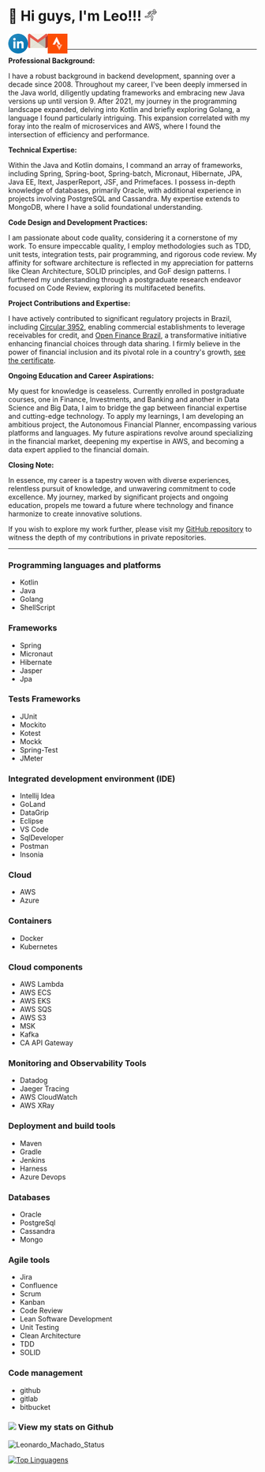 # 👋 Hi guys, I'm Leo!!! <img src="icon/running-run-svgrepo-com.svg" width="24px">

<a target="_blank" href="https://www.linkedin.com/in/leomachadop/?locale=en_US">
  <img align="left" alt="LinkdeIN" width="40px" src="icon/linkedin-icon.svg" />
</a>
<a target="_blank" href="mailto:leo.machadop@gmail.com">
  <img align="left" alt="Gmail" width="40px" src="icon/gmail-icon.svg" />
</a>
<a target="_blank" href="https://www.strava.com/athletes/leomachadop">
  <img align="left" alt="Facebook" width="40px" src="icon/strava-2.svg" />
</a>
<br>

---- 
**Professional Background:**

I have a robust background in backend development, spanning over a decade since 2008. Throughout my career, I've been deeply immersed in the Java world, diligently updating frameworks and embracing new Java versions up until version 9. After 2021, my journey in the programming landscape expanded, delving into Kotlin and briefly exploring Golang, a language I found particularly intriguing. This expansion correlated with my foray into the realm of microservices and AWS, where I found the intersection of efficiency and performance.

**Technical Expertise:**

Within the Java and Kotlin domains, I command an array of frameworks, including Spring, Spring-boot, Spring-batch, Micronaut, Hibernate, JPA, Java EE, Itext, JasperReport, JSF, and Primefaces. I possess in-depth knowledge of databases, primarily Oracle, with additional experience in projects involving PostgreSQL and Cassandra. My expertise extends to MongoDB, where I have a solid foundational understanding.

**Code Design and Development Practices:**

I am passionate about code quality, considering it a cornerstone of my work. To ensure impeccable quality, I employ methodologies such as TDD, unit tests, integration tests, pair programming, and rigorous code review. My affinity for software architecture is reflected in my appreciation for patterns like Clean Architecture, SOLID principles, and GoF design patterns.
I furthered my understanding through a postgraduate research endeavor focused on Code Review, exploring its multifaceted benefits.

**Project Contributions and Expertise:**

I have actively contributed to significant regulatory projects in Brazil, including <a href="https://www.bcb.gov.br/estabilidadefinanceira/exibenormativo?tipo=Circular&numero=3952">Circular 3952</a>, enabling commercial establishments to leverage receivables for credit, and <a href="https://openbankingbrasil.org.br/?cookie=true">Open Finance Brazil</a>, a transformative initiative enhancing financial choices through data sharing. I firmly believe in the power of financial inclusion and its pivotal role in a country's growth, <a href="https://github.com/leomachadop/leomachadop/blob/main/certificates/open-finance-certificate.png">see the certificate</a>.

**Ongoing Education and Career Aspirations:**

My quest for knowledge is ceaseless. Currently enrolled in postgraduate courses, one in Finance, Investments, and Banking and another in Data Science and Big Data, I aim to bridge the gap between financial expertise and cutting-edge technology. To apply my learnings, I am developing an ambitious project, the Autonomous Financial Planner, encompassing various platforms and languages. My future aspirations revolve around specializing in the financial market, deepening my expertise in AWS, and becoming a data expert applied to the financial domain.

**Closing Note:**

In essence, my career is a tapestry woven with diverse experiences, relentless pursuit of knowledge, and unwavering commitment to code excellence. My journey, marked by significant projects and ongoing education, propels me toward a future where technology and finance harmonize to create innovative solutions.

If you wish to explore my work further, please visit my [GitHub repository](https://github.com/leomachadop) to witness the depth of my contributions in private repositories.

----

### Programming languages and platforms
* Kotlin
* Java
* Golang
* ShellScript

### Frameworks
* Spring
* Micronaut
* Hibernate
* Jasper
* Jpa

### Tests Frameworks
* JUnit
* Mockito
* Kotest
* Mockk
* Spring-Test
* JMeter

### Integrated development environment (IDE)
* Intellij Idea
* GoLand
* DataGrip
* Eclipse
* VS Code
* SqlDeveloper
* Postman
* Insonia

### Cloud
* AWS
* Azure

### Containers
* Docker
* Kubernetes

### Cloud components
* AWS Lambda
* AWS ECS
* AWS EKS
* AWS SQS
* AWS S3
* MSK
* Kafka
* CA API Gateway

### Monitoring and Observability Tools
* Datadog
* Jaeger Tracing
* AWS CloudWatch
* AWS XRay

### Deployment and build tools
* Maven
* Gradle
* Jenkins
* Harness
* Azure Devops

### Databases
* Oracle
* PostgreSql
* Cassandra
* Mongo

### Agile tools
* Jira
* Confluence
* Scrum
* Kanban
* Code Review
* Lean Software Development
* Unit Testing
* Clean Architecture
* TDD
* SOLID

### Code management
* github
* gitlab
* bitbucket

### <img src="https://media.giphy.com/media/VgCDAzcKvsR6OM0uWg/giphy.gif" width="50"> View my stats on Github 

![Leonardo_Machado_Status](https://github-readme-stats.vercel.app/api?username=leomachadop&show_icons=true)

[![Top Linguagens](https://github-readme-stats.vercel.app/api/top-langs/?username=leomachadop&layout=compact)](https://github.com/anuraghazra/github-readme-stats)
